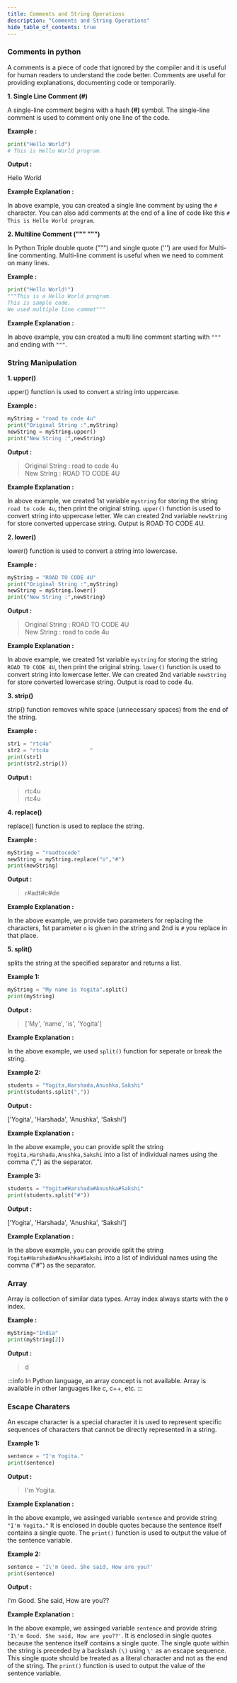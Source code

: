```yaml
---
title: Comments and String Operations
description: "Comments and String Operations"
hide_table_of_contents: true
---
```


### Comments in python

A comments is a piece of code that ignored by the compiler and it is useful for human readers to understand the code better. Comments are useful for providing explanations, documenting code or temporarily.

**1. Single Line Comment (#)**

A single-line comment begins with a hash **(#)** symbol. The single-line comment is used to comment only one line of the code.

**Example :**

```python
print("Hello World")
# This is Hello World program.
```

**Output :**

Hello World

**Example Explanation :**

In above example, you can created a single line comment by using the `#` character. You can also add comments at the end of a line of code like this `# This is Hello World program`.

**2. Multiline Comment (""" """)**

In Python Triple double quote (""") and single quote (''') are used for Multi-line commenting. Multi-line comment is useful when we need to comment on many lines.

**Example :**

```python showLineNumbers="true"
print("Hello World!")
"""This is a Hello World program.
This is sample code.
We used multiple line commet"""
```

**Example Explanation :**

In above example, you can created a multi line comment starting with `"""` and ending with `"""`.

### String Manipulation

**1. upper()**

upper() function is used to convert a string into uppercase.

**Example :**

```python showLineNumbers="true"
myString = "road to code 4u"
print("Original String :",myString)
newString = myString.upper()
print("New String :",newString)
```

**Output :**

> Original String : road to code 4u <br/>
> New String : ROAD TO CODE 4U

**Example Explanation :**

In above example, we created 1st variable `mystring` for storing the string `road to code 4u`, then print the original string. `upper()` function is used to convert string into uppercase letter. We can created 2nd variable `newString` for store converted uppercase string. Output is ROAD TO CODE 4U.

**2. lower()**

lower() function is used to convert a string into lowercase.

**Example :**

```python showLineNumbers="true"
myString = "ROAD TO CODE 4U"
print("Original String :",myString)
newString = myString.lower()
print("New String :",newString)
```

**Output :**

> Original String : ROAD TO CODE 4U <br/>
> New String : road to code 4u

**Example Explanation :**

In above example, we created 1st variable `mystring` for storing the string `ROAD TO CODE 4U`, then print the original string. `lower()` function is used to convert string into lowercase letter. We can created 2nd variable `newString` for store converted lowercase string. Output is road to code 4u.

**3. strip()**

strip() function removes white space (unnecessary spaces) from the end of the string.

**Example :**

```python showLineNumbers="true"
str1 = "rtc4u"
str2 = "rtc4u             "
print(str1)
print(str2.strip())
```

**Output :**

> rtc4u <br/>
> rtc4u

**4. replace()**

replace() function is used to replace the string.

**Example :**

```python showLineNumbers="true"
myString = "roadtocode"
newString = myString.replace("o","#")
print(newString)
```

**Output :**

> r#adt#c#de

**Example Explanation :**

In the above example, we provide two parameters for replacing the characters, 1st parameter `o` is given in the string and 2nd is `#` you replace in that place.

**5. split()**

splits the string at the specified separator and returns a list.

**Example 1:**

```python showLineNumbers="true"
myString = "My name is Yogita".split()
print(myString)
```

**Output :**

> ['My', 'name', 'is', 'Yogita']

**Example Explanation :**

In the above example, we used `split()` function for seperate or break the string.

**Example 2:**

```python showLineNumbers="true"
students = "Yogita,Harshada,Anushka,Sakshi"
print(students.split(","))
```

**Output :**

['Yogita', 'Harshada', 'Anushka', 'Sakshi']

**Example Explanation :**

In the above example, you can provide split the string `Yogita,Harshada,Anushka,Sakshi` into a list of individual names using the comma (",") as the separator.

**Example 3:**

```python showLineNumbers="true"
students = "Yogita#Harshada#Anushka#Sakshi"
print(students.split("#"))
```

**Output :**

['Yogita', 'Harshada', 'Anushka', 'Sakshi']

**Example Explanation :**

In the above example, you can provide split the string `Yogita#Harshada#Anushka#Sakshi` into a list of individual names using the comma ("#") as the separator.

### Array

Array is collection of similar data types. Array index always starts with the `0` index.

**Example :**

```python
myString="India"
print(myString[2])
```

**Output :**

> d

:::info
In Python language, an array concept is not available. Array is available in other languages like c, c++, etc.
:::

### Escape Charaters

An escape character is a special character it is used to represent specific sequences of characters that cannot be directly represented in a string.

**Example 1:**

```python
sentence = "I'm Yogita."
print(sentence)
```

**Output :**

> I'm Yogita.

**Example Explanation :**

In the above example, we assinged variable `sentence` and provide string `"I'm Yogita."` It is enclosed in double quotes because the sentence itself contains a single quote. The `print()` function is used to output the value of the sentence variable.

**Example 2:**

```python
sentence = 'I\'m Good. She said, How are you?'
print(sentence)
```

**Output :**

I'm Good. She said, How are you??

**Example Explanation :**

In the above example, we assinged variable `sentence` and provide string `'I\'m Good. She said, How are you??'`. It is enclosed in single quotes because the sentence itself contains a single quote. The single quote within the string is preceded by a backslash `(\)` using `\'` as an escape sequence. This single quote should be treated as a literal character and not as the end of the string. The `print()` function is used to output the value of the sentence variable.
